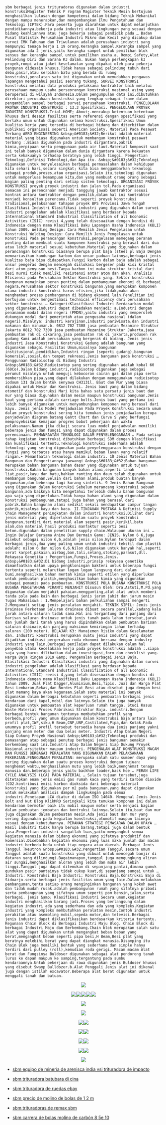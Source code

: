 
```
sbm berbagai jenis trituradoras digunakan dalam industri konstruksiMagister Teknik P rogram Magister Teknik Mesin bertujuan menghasilkan lulusan dengan kompetensi dalam bidang Teknik Mekanikal dengan mampu menerapkan,dan mengembangkan Ilmu Pengetahuan dan Teknologi (IPTEK).Para peserta juga diarahkan untuk dapat melanjutkan pendidikannya,bekerja pada industri atau lingkungan yang sesuai dengan bidang keahliannya atau juga bekerja sebagai pendidik pada … Badan Pusat Statistik Perusahaan Industri Mikro dan Kecil yang dicakup dalam survei IMK Tahunan dan Triwulanan adalah perusahaan industri yang mempunyai tenaga kerja 1 19 orang.Kerangka Sampel.Kerangka sampel yang digunakan ada 2 jenis,yaitu kerangka sampel untuk pemilihan blok sensus dan kerangka sampel untuk pemilihan usaha.a. Rompi Safety,Alat Pelindung Diri dan Sarana K3 dalam. Bukan hanya perlengkapan k3 proyek,rompi atau jaket keselamatan yang dipakai oleh para pekerja bangunan didesain khusus.Tidak hanya sebagai pelindung tubuh dari debu,pasir,atau serpihan batu yang berada di ruang konstruksi,peralatan satu ini digunakan untuk memudahkan pengawas lapangan mengetahui posisi seorang tukang. SURVEI KONSTRUKSI konstruksi melalui data produksi pelaksana kontraktor baik melalui perusahaan maupun usaha perseorangan konstruksi nasional asing yang beroperasi di wilayah Indonesia.Dalam pengumpulan data ini,dibutuhkan direktori perusahaan konstruksi yang lengkap sebagai frame dalam pengambilan sampel berbagai survei perusahaan konstruksi. PENGELOLAAN PROYEK INDUSTRI KONSTRUKSI : 13.3 Spesifikasi. PENGELOLAAN PROYEK INDUSTRI KONSTRUKSI.Trial.HOME; About;.mencakup ketentuan ketentuan khusus dari desain fasilitas serta referensi dengan spesifikasi yang berlaku umum untuk digunakan selama konstruksi.Spesifikasi Umum kualitas kerja yang tersedia di berbagai bidang dan diterbitkan dalam publikasi organisasi seperti American Society. Material Pada Pesawat Terbang AERO ENGINEERING &nbsp;&#0183;&#32;Berikut adalah material material yang biasa digunakan untuk membangun konstruksi pesawat terbang :.Biasa digunakan pada industri dirgantara,pabrik kimia,perpipaan serta penggunaan pada air laut.Material komposit saat ini telah banyak digunakan dalam dunia dirgantara karena kekuatan serta kekakuanya terhadap beratnya yang lebih tinggi. Pengertian Teknologi,Definisi Teknologi,dan Apa itu. &nbsp;&#0183;&#32;Teknologi digunakan untuk menyelesaikan berbagai permasalahan dalam kehidupan kita sehari hari,secara singkat; kita bisa menggambarkan teknologi sebagai produk,proses,atau organisasi.Selain itu,teknologi digunakan untuk memperluas kemampuan kita,dan yang membuat orang orang sebagai bagian paling penting dari setiap sistem teknologi. ORGANISASI PROYEK KONSTRUKSI proyek proyek industri dan jalan tol.Pada organisasi semacam ini perencanaan menjadi tanggung jawab kontraktor sesuai kontrak antara kontraktor dengan pemilik,dalam hal ini kontraktor menjadi konsultan perencana.Tidak seperti proyek konstruksi tradisional,pelaksanaan tahapan proyek BPS Provinsi Jawa Tengah Klasifikasi Industri Klasifikasi industri yang digunakan dalam survei industri pengolahan adalah klasifikasi yang berdasar kepada International Standard Industrial Classification of all Economic Activities (ISIC) revisi 4,yang telah disesuaikan dengan kondisi di Indonesia dengan nama Klasifikasi Baku Lapangan Usaha Indonesia (KBLI) tahun 2009. Welding Design: Cara Memilih Jenis Pengelasan untuk Konstruksi Welding Design: Cara Memilih Jenis Pengelasan untuk Konstruksi Pada perancangan konstruksi,pengelasan memegang peranan penting dalam membuat suatu komponen konstruksi yang berasal dari dua atau lebih material sesuai kebutuhan.Material yang digunakan dalam perancangan konstruksi biasanya berupa plat baja (steel pl Baja Dengan memvariasikan kandungan karbon dan unsur paduan lainnya,berbagai jenis kualitas baja bisa didapatkan.Fungsi karbon dalam baja adalah sebagai unsur pengeras dengan mencegah dislokasi bergeser pada kisi kristal dari atom penyusun besi.Tanpa karbon ini maka struktur kristal dari besi murni tidak memiliki resistensi antar atom dan akan. Analisis Efisiensi pada Perusahaan Sektor Konstruksi yang. Sektor konstruksi bangunan memainkan peran penting dalam pembangunan ekonomi di berbagai negara.Perusahaan sektor konstruksi bangunan,yang merupakan komponen utama industri konstruksi harus efisien,jika tidak,maka akan menghambat proses pembangunan di bidang ekonomi lain.Penelitian ini bertujuan untuk mengestimasi technical efficiency dari perusahaan sektor konstruksi … Kategori:Klasifikasi Industri Berdasarkan modal yang digunakan,industri dapat dibedakan menjadi: a.Industri dengan penanaman modal dalam negeri (PMDN),yaitu industri yang memperoleh dukungan modal dari pemerintah atau pengusaha nasional (dalam negeri).Misalnya: industri kerajinan,industri pariwisata,dan industri makanan dan minuman.b. 0812 702 7308 jasa pembuatan Mezanine Struktur Jakarta 0812 702 7308 jasa pembuatan Mezanine Struktur Jakarta,jasa pembuatan rak di cikarang,jasa pembuatan rak di jakarta,produsen rak gudang Kami adalah perusahaan yang bergerak di bidang. Jenis jenis Industri Jasa Konstruksi Konstruksi Gedung adalah bangunan yang digunakan sebagai Fasilitas Umum,misalnya bangunan institusional,pendidikan,Industri ringan (seperti gudang),bangunan komersial,sosial,dan tempat rekreasi.Jenis bangunan pada konstruksi … Penggunaan Radioisotop di Bidang Industri &nbsp;&#0183;&#32;Radioisotop yang sering digunakan adalah kobal 60 (60Co).Dalam bidang industri,radioisotop digunakan juga sebagai perunut misalnya untuk menguji kebocoran cairan gas dalam pipa serta membersihkan pipa,yang dapat dilakukan dengan menggunakan radioisotop iodoum 131 dalam bentuk senyawa CH3131l. Baut dan Mur yang biasa dipakai untuk Mesin dan Konstruksi. Jenis baut yang dalam bidang otomotif dan konstruksi Mari kita bahas satu persatu jenis baut dan mur yang biasa digunakan dalam mesin maupun konstruksi bangunan.Jenis baut yang pertama adalah carriage bolts.Jenis baut yang pertama ini lebih banyak digunakan untuk menyambungkan komponen yang berasal dari kayu. Jenis jenis Model Penjadwalan Pada Proyek Konstruksi Secara umum dalam proyek konstruksi sering kita temukan jenis penjadwalan berupa penjadwalan diagram batang Gantt Chart dan Curve S yang berfungsi memproyeksikan kemajuan progres bobot pekerjaan dan waktu pelaksanaan.Namun jika dikaji secara luas model penjadwalan memiliki beberapa jenis dan fungsi yang dapat digunakan dalam proses perencanaan. PEMANFAATAN TEKNOLOGI DALAM PENYELENGGARAAN … Pada setiap tahap kegiatan konstruksi dibutuhkan berbagai SDM dengan klasifikasi dan kualifikasi tertentu.Teknologi konstruksi sederhana adalah teknologi yang sering digunakan pada penyelenggaraan konstruksi dengan fungsi yang terbatas atau hanya memikul beban layan yang relatif ringan.• Pemanfaatan teknologi dalam industri. 10 Jenis Material Bahan Bangunan dan Pengertiannya jaewangi &nbsp;&#0183;&#32;Bahan bangunan merupakan bahan bangunan bahan dasar yang digunakan untuk tujuan konstruksi.Bahan bangunan banyak bahan alami,seperti tanah liat,pasir,kayu dan batu,bahkan ranting dan daun telah digunakan untuk membangun bangunan.Selain dari bahan alami,produk buatan banyak digunakan,dan beberapa lagi kurang sintetik. 9 Jenis Bahan Bangunan yang Digunakan dalam Konstruksi Sebelum merancang konstruksi sebuah bangunan,ada baiknya kita mengetahui terlebih dahulu bahan bangunan apa saja yang diperlukan.Tidak hanya bahan alami yang digunakan dalam konstruksi pembangunan,tetapi juga bahan yang berasal dari pabrik.Bahan bangunan alami sedikit sekali mendapatkan campur tangan pabrik,misalnya kayu dan kaca. II.TINJAUAN PUSTAKA A.Definisi Supply Chain Management peningkatan dalam industri konstruksi.Dilihat dari jenis material yang diperlukan dalam suatu proyek konstruksi bangunan,terdiri dari material alam seperti pasir,kerikil,batu alam,dan material hasil produksi manfaktur seperti besi beton.digunakan dalam penelitian supply chain.Walaupun ukuran ini … Ingin Belajar Bersama Anime Dan Bermain Game: JENIS. Nylon 6 6,juga disebut sebagai nilon 6,6,adalah jenis nilon.Nylon terdapat dalam berbagai jenis,dua yang paling umum untuk industri tekstil dan plastik adalah: nilon 6 dan nilon 6,6.Nilon digunakan untuk banyak hal,seperti serat karpet,pakaian,airbag,ban,tali,selang,stoking,parasut,dll. Rekayasa Genetika : Pengertian,Fungsi,Proses,Jenis. &nbsp;&#0183;&#32;Di bidang industri,prinsip rekayasa genetika dimanfaatkan dalam upaya pengkloningan bakteri untuk beberapa fungsi tertentu seperti melarutkan logam logam langsung dari dalam bumi,menghasilkan bahan mentah kimia seperti etilen yang diperlukan untuk pembuatan plastik,menghasilkan bahan kimia yang digunakan sebagai pemanis pada pembuatan. KONSTRUKSI POLA BUSANA KONSTRUKSI POLA BUSANA PENGETAHUAN PIRANTI MENJAHIT Disusun Oleh: Dra.Astuti,M.Pd.yang digunakan dalam menjahit pakaian.menggunting,alat alat untuk memberi tanda pola pada kain dan berbagai jenis jarum jahit dan jarum mesin Tugas Mahasiswa : 1.Mempelajari bahan perkuliahan sampai mengerti 2.Mengamati setiap jenis peralatan menjahit. TEKNIK SIPIL: Jenis jenis Drainase Perkotaan Saluran drainase dibuat secara parallel,kadang kala jarak antara saluran tidak sama.Hal ini tergantung dari panjang dari barisan saluran drainase untuk jenis tanah pada lahan tersebut,jarak dan jumlah dari tanah yang harus dipindahkan dalam pembuatan barisan saluran drainase,dan panjang maksimum kemiringan lahan terhadap saluran (200 meter). BELAJAR K3: Manajemen Risiko dalam Keselamatan dan. Industri konstruksi merupakan suatu jenis Industri yang dapat dijadikan indikasi pergerakan roda ekonomi bersama dengan industry industri yang lain.Berbagai penilaian dapat dilakukan dalam hal penyebab utama kecelakaan kerja pada proyek konstruksi adalah :.siapa saja yang harus dilibatkan dalam investigasi,form dan checklist yang. Harga Baja Ringan 2019 &amp; Pengenalan Berbagai Jenis Baja. Klasifikasi Industri Klasifikasi industri yang digunakan dalam survei industri pengolahan adalah klasifikasi yang berdasar kepada International Standard Industrial Classification of all Economic Activities (ISIC) revisi 4,yang telah disesuaikan dengan kondisi di Indonesia dengan nama Klasifikasi Baku Lapangan Usaha Indonesia (KBLI) tahun 2009. Jual Plat Dagger,Aluminium,Besi,Tipis. Jual dan Harga Plat Besi Lembaran,Bekas,dan Bordes Plat Besi atau disebut juga dengan besi plat memang kaya akan kegunaan.Salah satu material ini banyak digunakan dalam berbagai kebutuhan seperti pembuatan berbagai jenis kendaraan dari kapal,mobil dan lainnya.Selain itu juga banyak digunakan untuk pembuatan alat keperluan rumah tangga. Studi Kasus Waste Material Proses Fabrikasi Struktur Baja. industri.Dengan berbagai bentuk bangunan tentunya membutuhkan profil yang berbeda,profil yang umum digunakan dalam konstruksi baja antara lain profil plat,IWF,siku,H Beam,CNP,UNP,Castilated,Pipa,dan Kotak.Pada umumnya profil profil tersebut tersedia hanya dua jenis panjang yakni panjang enam meter dan dua belas meter. Industri Atap Dalam Negeri Siap Dukung Proyek Nasional &nbsp;&#0183;&#32;Teknologi produksi dan pemasangan atap sebagai penutup berbagai jenis bangunan semakin berkembang saat ini.Industri Atap Dalam Negeri Siap Dukung Proyek Nasional.arsitektur maupun industri. PENGENALAN ALAT KONSTRUKSI MACAM DAN FUNGSI BERBAGAI PERALATAN YANG DIGUNAKAN DALAM PELAKSANAAN PEKERJAAN.PENGGUNAAN PERALATAN: merupaka salah satu sumber daya yang sering digunakan dalam suatu proses konstruksi dengan tujuan: menghemat waktu,menghasilakan mutu yang lebih baik,menghemat tenaga manusia dan.beberapa jenis yaitu backhoe loader,back hoe … PERAN LIFE CYCLE ANALYSIS (LCA) PADA MATERIAL … Selain tujuan tersebut,juga ditetapkan enam jenis emisi gas rumah kaca yang terdiri Carbon dioxide (CO2.kontribusi emisi karbon dioksida dari beberapa material konstruksi yang digunakan per m2 pada bangunan.yang dapat digunakan untuk melakukan analisis dampak lingkukngan pada semua industri.Penetapan LCA diatur di dalam ISO 14040. Mengenal Jenis Jenis Bolt and Nut Blog KlikMRO Seringkali kita temukan komponen ini dalam kendaraan bermotor baik itu mobil maupun motor serta menjadi bagian dalam pembuatan jembatan dan kontruksi lainnya.Selain itu,baut dan mur juga digunakan dalam pembuatan mesin.Ada jenis baut dan mur yang sering digunakan pada kegiatan konstruksi,otomotif maupun lainnya sesuai dengan kebutuhannya. PERANAN STRATEGI PEMASARAN DALAM UPAYA … Hasil industri tidak hanya berupa barang,tetapi juga dalam bentuk jasa.Pengertian industri sangatlah luas,yaitu menyangkut semua kegiatan manusia dalam bidang ekonomi yang sifatnya produktif dan komersial.Disebabkan kegiatan ekonomi yang luas maka jumlah dan macam industri berbeda beda untuk tiap negara atau daerah. Berbagai Jenis Tanggul TNeutron &nbsp;&#0183;&#32;Pengertian Tanggul secara umum Tanggul adalah suatu konstruksi yang dibuat untuk mencegah banjir di dataran yang dilindungi.Bagaimanapun,tanggul juga mengungkung aliran air sungai,menghasilkan aloran yang lebih dan muka air lebih tinggi.Tanggul juga dapat ditemukan di sepanjang pantai,dimana gumuk gundukan pasir pantainya tidak cukup kuat,di sepanjang sungai untuk … Industri: Konstruksi Baja Industri: Konstruksi Baja.Konstruksi Baja di Sidoarjo.serta berbagai jenis fasilitas umum yang lain.Dalam melakukan pembangunan,tentu setiap orang menginginkan bangunan yang kokoh awet dan tidak mudah rusak.adalah pembangunan rumah yang sifatnya pribadi serta pembangunan yang sifatnya umum seperti pom bensin,jalan,serta berbagai. jenis &amp; Klasifikasi Industri Secara umum,kegiatan industri menghasilkan barang jadi.Proses yang berlangsung dalam kegiatan industri ada yang sederhana dan ada yang kompleks.Kegiatan industri yang kompleks membutuhkan peralatan mesin.Contoh industri perakitan atau asembling mobil,sepeda motor,dan televisi.Berbagai jenis industri dapat diklasifikasikan berdasarkan kriteria tertentu. Kegunaan Chain Block di Berbagai Industri Maju Blog. Chain Block di berbagai Industri Maju dan Berkembang.Chain blok merupakan salah satu alat yang dapat digunakan untuk mengangkat beban beban yang berat,mengangkat beban seperti pipa besi,H Beam,Besi plat yang beratnya melebihi berat yang dapat diangkat manusia.Disamping itu Chain Blok juga memiliki bentuk yang sederhana dan simple hanya terdiri dari pulley (roll),kemudian roda gerigi. Macam macam Alat berat dan Fungsinya Buldoser digunakan sebagai alat pendorong tanah lurus ke dapan maupun ke samping,tergantung pada sumbu kendaraannya.Untuk pekerjaan di rawa digunakan jenis Buldoser khusus yang disebut Swamp Bulldozer.b.Alat Penggali Jenis alat ini dikenal juga dengan istilah excavator.Beberapa alat berat digunakan untuk menggali tanah dan batuan. 
```

<div align="center">

<a href="https://es-crusher.shibang-china.com/github&k=sbm+berbagai+jenis+trituradoras+digunakan+dalam+industri+konstruksi"><img src="https://static.shibang-china.com/es/crusher/logo.jpg"></a>

<a href="https://es-crusher.shibang-china.com/github&k=sbm+berbagai+jenis+trituradoras+digunakan+dalam+industri+konstruksi"><img src="https://static.shibang-china.com/es/crusher/index.jpg"></a><a href="https://es-crusher.shibang-china.com/material.htmlgithub&k=sbm+berbagai+jenis+trituradoras+digunakan+dalam+industri+konstruksi"><img src="https://static.shibang-china.com/es/crusher/material.jpg"></a><a href="https://es-crusher.shibang-china.com/application.htmlgithub&k=sbm+berbagai+jenis+trituradoras+digunakan+dalam+industri+konstruksi"><img src="https://static.shibang-china.com/es/crusher/application.jpg"></a><a href="https://es-crusher.shibang-china.com/aboutus.htmlgithub&k=sbm+berbagai+jenis+trituradoras+digunakan+dalam+industri+konstruksi"><img src="https://static.shibang-china.com/es/crusher/aboutus.jpg"></a><a href="https://es-crusher.shibang-china.com/contact.htmlgithub&k=sbm+berbagai+jenis+trituradoras+digunakan+dalam+industri+konstruksi"><img src="https://static.shibang-china.com/es/crusher/contact.jpg"></a>

<a href="https://es-crusher.shibang-china.com/github&k=sbm+berbagai+jenis+trituradoras+digunakan+dalam+industri+konstruksi"><img src="https://static.shibang-china.com/es/crusher/banner.jpg"></a>

<a href="https://swt.shibang-china.com/github&k=sbm+berbagai+jenis+trituradoras+digunakan+dalam+industri+konstruksi"><img src="https://static.shibang-china.com/es/crusher/text.jpg"></a>

<a href="https://swt.shibang-china.com/github&k=sbm+berbagai+jenis+trituradoras+digunakan+dalam+industri+konstruksi"><img src="https://static.shibang-china.com/es/crusher/chat.jpg"></a><a href="https://es-crusher.shibang-china.com/contact.htmlgithub&k=sbm+berbagai+jenis+trituradoras+digunakan+dalam+industri+konstruksi"><img src="https://static.shibang-china.com/es/crusher/message.jpg"></a>

<a href="https://es-crusher.shibang-china.com/products/pe.htmlgithub&k=sbm+berbagai+jenis+trituradoras+digunakan+dalam+industri+konstruksi"><img src="https://static.shibang-china.com/es/crusher/pe.jpg"></a><a href="https://es-crusher.shibang-china.com/products/pf.htmlgithub&k=sbm+berbagai+jenis+trituradoras+digunakan+dalam+industri+konstruksi"><img src="https://static.shibang-china.com/es/crusher/pf.jpg"></a>

<a href="https://es-crusher.shibang-china.com/products/hpt.htmlgithub&k=sbm+berbagai+jenis+trituradoras+digunakan+dalam+industri+konstruksi"><img src="https://static.shibang-china.com/es/crusher/hpt.jpg"></a><a href="https://es-crusher.shibang-china.com/products/vsi.htmlgithub&k=sbm+berbagai+jenis+trituradoras+digunakan+dalam+industri+konstruksi"><img src="https://static.shibang-china.com/es/crusher/vsi.jpg"></a>

<a href="https://es-crusher.shibang-china.com/products/klv.htmlgithub&k=sbm+berbagai+jenis+trituradoras+digunakan+dalam+industri+konstruksi"><img src="https://static.shibang-china.com/es/crusher/klv.jpg"></a><a href="https://es-crusher.shibang-china.com/products/portable.htmlgithub&k=sbm+berbagai+jenis+trituradoras+digunakan+dalam+industri+konstruksi"><img src="https://static.shibang-china.com/es/crusher/portable.jpg"></a>

<a href="https://swt.shibang-china.com/github&k=sbm+berbagai+jenis+trituradoras+digunakan+dalam+industri+konstruksi"><img src="https://static.shibang-china.com/es/crusher/case.jpg"></a>

</div>


* [sbm equipo de minería de arenisca india vsi trituradora de impacto](sbm%20equipo%20de%20miner%C3%ADa%20de%20arenisca%20india%20vsi%20trituradora%20de%20impacto.md)

* [sbm trituradora batubara di cina](sbm%20trituradora%20batubara%20di%20cina.md)

* [sbm trituradora de ruedas ebay](sbm%20trituradora%20de%20ruedas%20ebay.md)

* [sbm precio de molino de bolas de 1 2 m](sbm%20precio%20de%20molino%20de%20bolas%20de%201%202%20m.md)

* [sbm trituradoras de remax sbm](sbm%20trituradoras%20de%20remax%20sbm.md)

* [sbm carrera de bolas molino de carbón 8 5e 10](sbm%20carrera%20de%20bolas%20molino%20de%20carb%C3%B3n%208%205e%2010.md)